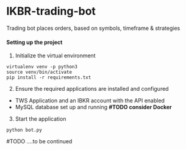 # IKBR-trading-bot
Trading bot places orders, based on symbols, timeframe &amp; strategies

#### Setting up the project

1. Initialize the virtual environment
```shell
virtualenv venv -p python3
source venv/bin/activate
pip install -r requirements.txt
```

2. Ensure the required applications are installed and configured
* TWS Application and an IBKR account with the API enabled
* MySQL database set up and running **#TODO consider Docker**

3. Start the application
```shell
python bot.py
```

#TODO
....to be continued
